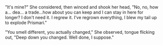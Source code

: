 "It's mine?" She considered, then winced and shook her head, "No, no, how a... dea... a trade...how about you can keep and I can stay in here for longer? I don't need it. I regrew it. I've regrown everything, I blew my tail up to explode Prismari."     

"You smell different, you actually changed," She observed, tongue flicking out, "Deep down you changed. Well done, I suppose."